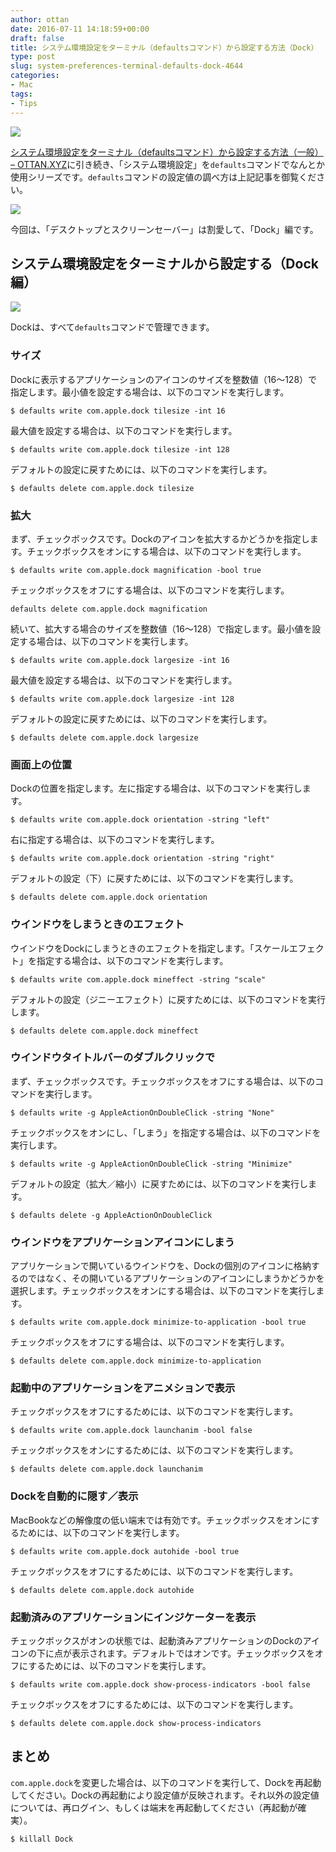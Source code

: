 ```yaml
---
author: ottan
date: 2016-07-11 14:18:59+00:00
draft: false
title: システム環境設定をターミナル（defaultsコマンド）から設定する方法（Dock）
type: post
slug: system-preferences-terminal-defaults-dock-4644
categories:
- Mac
tags:
- Tips
---
```


![](/uploads/2016/07/160710-57824e95886ff.jpg)






[システム環境設定をターミナル（defaultsコマンド）から設定する方法（一般） – OTTAN.XYZ](/system-preferences-terminal-defaults-2-4643/)に引き続き、「システム環境設定」を`defaults`コマンドでなんとか使用シリーズです。`defaults`コマンドの設定値の調べ方は上記記事を御覧ください。





![](/uploads/2016/07/160710-57824ed9609b3.png)






今回は、「デスクトップとスクリーンセーバー」は割愛して、「Dock」編です。





## システム環境設定をターミナルから設定する（Dock編）





![](/uploads/2016/07/160710-57824edfd8fd1.png)






Dockは、すべて`defaults`コマンドで管理できます。





### サイズ





Dockに表示するアプリケーションのアイコンのサイズを整数値（16〜128）で指定します。最小値を設定する場合は、以下のコマンドを実行します。




    
    $ defaults write com.apple.dock tilesize -int 16





最大値を設定する場合は、以下のコマンドを実行します。




    
    $ defaults write com.apple.dock tilesize -int 128





デフォルトの設定に戻すためには、以下のコマンドを実行します。




    
    $ defaults delete com.apple.dock tilesize





### 拡大





まず、チェックボックスです。Dockのアイコンを拡大するかどうかを指定します。チェックボックスをオンにする場合は、以下のコマンドを実行します。




    
    $ defaults write com.apple.dock magnification -bool true





チェックボックスをオフにする場合は、以下のコマンドを実行します。




    
    defaults delete com.apple.dock magnification





続いて、拡大する場合のサイズを整数値（16〜128）で指定します。最小値を設定する場合は、以下のコマンドを実行します。




    
    $ defaults write com.apple.dock largesize -int 16





最大値を設定する場合は、以下のコマンドを実行します。




    
    $ defaults write com.apple.dock largesize -int 128





デフォルトの設定に戻すためには、以下のコマンドを実行します。




    
    $ defaults delete com.apple.dock largesize





### 画面上の位置





Dockの位置を指定します。左に指定する場合は、以下のコマンドを実行します。




    
    $ defaults write com.apple.dock orientation -string "left"





右に指定する場合は、以下のコマンドを実行します。




    
    $ defaults write com.apple.dock orientation -string "right"





デフォルトの設定（下）に戻すためには、以下のコマンドを実行します。




    
    $ defaults delete com.apple.dock orientation





### ウインドウをしまうときのエフェクト





ウインドウをDockにしまうときのエフェクトを指定します。「スケールエフェクト」を指定する場合は、以下のコマンドを実行します。




    
    $ defaults write com.apple.dock mineffect -string "scale"





デフォルトの設定（ジニーエフェクト）に戻すためには、以下のコマンドを実行します。




    
    $ defaults delete com.apple.dock mineffect





### ウインドウタイトルバーのダブルクリックで





まず、チェックボックスです。チェックボックスをオフにする場合は、以下のコマンドを実行します。




    
    $ defaults write -g AppleActionOnDoubleClick -string "None"





チェックボックスをオンにし、「しまう」を指定する場合は、以下のコマンドを実行します。




    
    $ defaults write -g AppleActionOnDoubleClick -string "Minimize"





デフォルトの設定（拡大／縮小）に戻すためには、以下のコマンドを実行します。




    
    $ defaults delete -g AppleActionOnDoubleClick





### ウインドウをアプリケーションアイコンにしまう





アプリケーションで開いているウインドウを、Dockの個別のアイコンに格納するのではなく、その開いているアプリケーションのアイコンにしまうかどうかを選択します。チェックボックスをオンにする場合は、以下のコマンドを実行します。




    
    $ defaults write com.apple.dock minimize-to-application -bool true





チェックボックスをオフにする場合は、以下のコマンドを実行します。




    
    $ defaults delete com.apple.dock minimize-to-application





### 起動中のアプリケーションをアニメションで表示





チェックボックスをオフにするためには、以下のコマンドを実行します。




    
    $ defaults write com.apple.dock launchanim -bool false





チェックボックスをオンにするためには、以下のコマンドを実行します。




    
    $ defaults delete com.apple.dock launchanim





### Dockを自動的に隠す／表示





MacBookなどの解像度の低い端末では有効です。チェックボックスをオンにするためには、以下のコマンドを実行します。




    
    $ defaults write com.apple.dock autohide -bool true





チェックボックスをオフにするためには、以下のコマンドを実行します。




    
    $ defaults delete com.apple.dock autohide





### 起動済みのアプリケーションにインジケーターを表示





チェックボックスがオンの状態では、起動済みアプリケーションのDockのアイコンの下に点が表示されます。デフォルトではオンです。チェックボックスをオフにするためには、以下のコマンドを実行します。




    
    $ defaults write com.apple.dock show-process-indicators -bool false





チェックボックスをオフにするためには、以下のコマンドを実行します。




    
    $ defaults delete com.apple.dock show-process-indicators





## まとめ





`com.apple.dock`を変更した場合は、以下のコマンドを実行して、Dockを再起動してください。Dockの再起動により設定値が反映されます。それ以外の設定値については、再ログイン、もしくは端末を再起動してください（再起動が確実）。




    
    $ killall Dock

